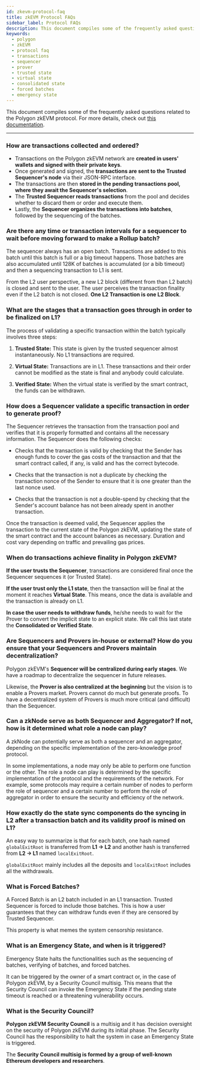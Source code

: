 ```yaml
---
id: zkevm-protocol-faq
title: zkEVM Protocol FAQs
sidebar_label: Protocol FAQs
description: This document compiles some of the frequently asked questions related to the Polygon zkEVM protocol.
keywords:
  - polygon
  - zkEVM
  - protocol faq
  - transactions
  - sequencer
  - prover
  - trusted state
  - virtual state
  - consolidated state
  - forced batches
  - emergency state
---
```


This document compiles some of the frequently asked questions related to the Polygon zkEVM protocol. For more details, check out [this documentation](/zkevm/protocol/introduction.md).

---

### How are transactions collected and ordered?

- Transactions on the Polygon zkEVM network are **created in users' wallets and signed with their private keys**.
- Once generated and signed, the **transactions are sent to the Trusted Sequencer's node** via their JSON-RPC interface. 
- The transactions are then **stored in the pending transactions pool, where they await the Sequencer's selection**.
- The **Trusted Sequencer reads transactions** from the pool and decides whether to discard them or order and execute them.
- Lastly, the **Sequencer organizes the transactions into batches**, followed by the sequencing of the batches.

### Are there any time or transaction intervals for a sequencer to wait before moving forward to make a Rollup batch?

The sequencer always has an open batch. Transactions are added to this batch until this batch is full or a big timeout happens. Those batches are also accumulated until 128K of batches is accumulated (or a bib timeout) and then a sequencing transaction to L1 is sent.

From the L2 user perspective, a new L2 block (different from than L2 batch) is closed and sent to the user. The user perceives the transaction finality even if the L2 batch is not closed. **One L2 Transaction is one L2 Block**.

### What are the stages that a transaction goes through in order to be finalized on L1?

The process of validating a specific transaction within the batch typically involves three steps:

1. **Trusted State:** This state is given by the trusted sequencer almost instantaneously. No L1 transactions are required. 

2. **Virtual State:** Transactions are in L1. These transactions and their order cannot be modified as the state is final and anybody could calculate. 

3. **Verified State:** When the virtual state is verified by the smart contract, the funds can be withdrawn.

### How does a Sequencer validate a specific transaction in order to generate proof?

The Sequencer retrieves the transaction from the transaction pool and verifies that it is properly formatted and contains all the necessary information. The Sequencer does the following checks:

- Checks that the transaction is valid by checking that the Sender has enough funds to cover the gas costs of the transaction and that the smart contract called, if any, is valid and has the correct bytecode.

- Checks that the transaction is not a duplicate by checking the transaction nonce of the Sender to ensure that it is one greater than the last nonce used.

- Checks that the transaction is not a double-spend by checking that the Sender's account balance has not been already spent in another transaction.

Once the transaction is deemed valid, the Sequencer applies the transaction to the current state of the Polygon zkEVM, updating the state of the smart contract and the account balances as necessary. Duration and cost vary depending on traffic and prevailing gas prices.

### When do transactions achieve finality in Polygon zkEVM?

**If the user trusts the Sequencer**, transactions are considered final once the Sequencer sequences it (or Trusted State).

**If the user trust only the L1 state**, then the transaction will be final at the moment it reaches **Virtual State**. This means, once the data is available and the transaction is already on L1.

**In case the user needs to withdraw funds**, he/she needs to wait for the Prover to convert the implicit state to an explicit state. We call this last state the **Consolidated or Verified State**.

### Are Sequencers and Provers in-house or external? How do you ensure that your Sequencers and Provers maintain decentralization?

Polygon zkEVM's **Sequencer will be centralized during early stages**. We have a roadmap to decentralize the sequencer in future releases.

Likewise, the **Prover is also centralized at the beginning** but the vision is to enable a Provers market. Provers cannot do much but generate proofs. To have a decentralized system of Provers is much more critical (and difficult) than the Sequencer.

### Can a zkNode serve as both Sequencer and Aggregator? If not, how is it determined what role a node can play?

A zkNode can potentially serve as both a sequencer and an aggregator, depending on the specific implementation of the zero-knowledge proof protocol.

In some implementations, a node may only be able to perform one function or the other. The role a node can play is determined by the specific implementation of the protocol and the requirements of the network. For example, some protocols may require a certain number of nodes to perform the role of sequencer and a certain number to perform the role of aggregator in order to ensure the security and efficiency of the network.

### How exactly do the state sync components do the syncing in L2 after a transaction batch and its validity proof is mined on L1?

An easy way to summarize is that for each batch, one hash named `globalExitRoot` is transferred from **L1 &rarr; L2** and another hash is transferred from **L2 &rarr; L1** named `localExitRoot`.

`globalExitRoot` mainly includes all the deposits and `localExitRoot` includes all the withdrawals.

### What is Forced Batches?

A Forced Batch is an L2 batch included in an L1 transaction. Trusted Sequencer is forced to include those batches. This is how a user guarantees that they can withdraw funds even if they are censored by Trusted Sequencer.

This property is what memes the system censorship resistance.

### What is an Emergency State, and when is it triggered? 

Emergency State halts the functionalities such as the sequencing of batches, verifying of batches, and forced batches.

It can be triggered by the owner of a smart contract or, in the case of Polygon zkEVM, by a Security Council multisig. This means that the Security Council can invoke the Emergency State if the pending state timeout is reached or a threatening vulnerability occurs.

### What is the Security Council?

**Polygon zkEVM Security Council** is a multisig and it has decision oversight on the security of Polygon zkEVM during its initial phase. The Security Council has the responsibility to halt the system in case an Emergency State is triggered. 

The **Security Council multisig is formed by a group of well-known Ethereum developers and researchers**.
